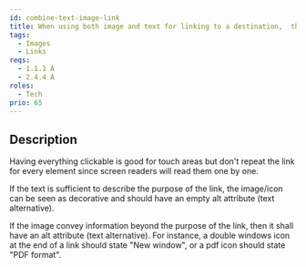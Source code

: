 ```yaml
---
id: combine-text-image-link
title: When using both image and text for linking to a destination,  they should be combined into a single link
tags:
  - Images
  - Links
reqs:
  - 1.1.1 A
  - 2.4.4 A
roles:
  - Tech
prio: 65
---
```


## Description

Having everything clickable is good for touch areas but don't repeat the link for every element since screen readers will read them one by one.

If the text is sufficient to describe the purpose of the link, the image/icon can be seen as decorative and should have an empty alt attribute (text alternative).

If the image convey information beyond the purpose of the link, then it shall have an alt attribute (text alternative). For instance, a double windows icon at the end of a link should state "New window", or a pdf icon should state "PDF format".
